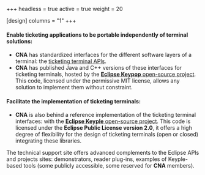 +++
headless = true
active = true
weight = 20

[design]
  columns = "1"
+++

#### Enable ticketing applications to be portable independently of terminal solutions:

- **CNA** has standardized interfaces for the different software layers of a terminal: the [ticketing terminal APIs](https://terminal-api.calypsonet.org/).
- **CNA** has published Java and C++ versions of these interfaces for ticketing terminals, hosted by the [**Eclipse
  Keypop** open-source project](https://keypop.org/). This code, licensed under the permissive MIT license, allows any solution to implement
  them without constraint.

#### Facilitate the implementation of ticketing terminals:

- **CNA** is also behind a reference implementation of the ticketing terminal interfaces:  with the
  [**Eclipse Keyple** open-source project](https://keyple.org/). This code is licensed under the **Eclipse Public License version 2.0**, it offers a high
  degree of flexibility for the design of ticketing terminals (open or closed) integrating these libraries.

The technical support site offers advanced complements to the Eclipse APIs and projects sites:
demonstrators, reader plug-ins, examples of Keyple-based tools (some publicly accessible, some reserved for **CNA**
members).